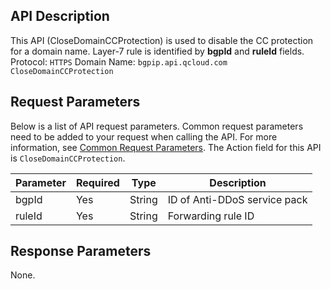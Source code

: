 ﻿[//]: # (chinagitpath:XXXXX)

## API Description
This API (CloseDomainCCProtection) is used to disable the CC protection for a domain name. Layer-7 rule is identified by  **bgpId** and **ruleId** fields.
Protocol: `HTTPS`
Domain Name: `bgpip.api.qcloud.com`
`CloseDomainCCProtection`

## Request Parameters
Below is a list of API request parameters. Common request parameters need to be added to your request when calling the API. For more information, see [Common Request Parameters](https://cloud.tencent.com/document/product/1014/31224). The Action field for this API is `CloseDomainCCProtection`.

| Parameter | Required | Type | Description |
|---------|---------|---------|---------|
| bgpId | Yes | String | ID of Anti-DDoS service pack |
| ruleId | Yes | String | Forwarding rule ID |

## Response Parameters
None.

